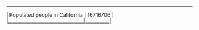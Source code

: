  ___________________________________________ 
| Populated people in California | 16716706 |
|________________________________|__________|
